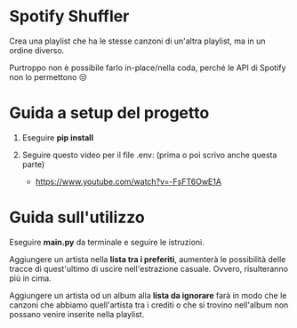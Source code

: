 # Spotify Shuffler

Crea una playlist che ha le stesse canzoni di un'altra playlist, ma in un ordine diverso.

Purtroppo non è possibile farlo in-place/nella coda, perché le API di Spotify non lo permettono :unamused:

# Guida a setup del progetto

1. Eseguire **pip install**
2. Seguire questo video per il file .env: (prima o poi scrivo anche questa parte)

   - https://www.youtube.com/watch?v=-FsFT6OwE1A

# Guida sull'utilizzo

Eseguire **main.py** da terminale e seguire le istruzioni.

Aggiungere un artista nella **lista tra i preferiti**, aumenterà le possibilità delle tracce di quest'ultimo di uscire nell'estrazione casuale. Ovvero, risulteranno più in cima.

Aggiungere un artista od un album alla **lista da ignorare** farà in modo che le canzoni che abbiamo quell'artista tra i crediti o che si trovino nell'album non possano venire inserite nella playlist.

